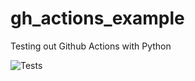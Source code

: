 # gh_actions_example
Testing out Github Actions with Python

![Tests]("https://github.com/jribarich/gh_actions_example/actions/workflows/tests.yml/badge.svg")